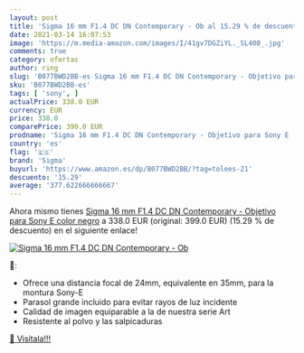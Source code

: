 ```yaml
---
layout: post
title: 'Sigma 16 mm F1.4 DC DN Contemporary - Ob al 15.29 % de descuento'
date: 2021-03-14 16:07:53
image: 'https://m.media-amazon.com/images/I/41gv7DGZiYL._SL400_.jpg'
comments: true
category: ofertas
author: ring
slug: 'B077BWD2BB-es Sigma 16 mm F1.4 DC DN Contemporary - Objetivo para Sony E...'
sku: 'B077BWD2BB-es'
tags: [ 'sony', ]
actualPrice: 338.0 EUR
currency: EUR
price: 338.0
comparePrice: 399.0 EUR
prodname: 'Sigma 16 mm F1.4 DC DN Contemporary - Objetivo para Sony E  color negro'
country: 'es'
flag: '🇪🇸'
brand: 'Sigma'
buyurl: 'https://www.amazon.es/dp/B077BWD2BB/?tag=tolees-21'
descuento: '15.29'
average: '377.622666666667'
---
```


Ahora mismo tienes [Sigma 16 mm F1.4 DC DN Contemporary - Objetivo para Sony E  color negro](https://www.amazon.es/dp/B077BWD2BB/?tag=tolees-21) a 338.0 EUR (original: 399.0 EUR) (15.29 %  de descuento) en el siguiente enlace!

[![Sigma 16 mm F1.4 DC DN Contemporary - Ob](https://m.media-amazon.com/images/I/41gv7DGZiYL._SL400_.jpg)](https://www.amazon.es/dp/B077BWD2BB/?tag=tolees-21)

🔎:

- Ofrece una distancia focal de 24mm, equivalente en 35mm, para la montura Sony-E
- Parasol grande incluido para evitar rayos de luz incidente
- Calidad de imagen equiparable a la de nuestra serie Art
- Resistente al polvo y las salpicaduras

[🛒 Visítala!!!](https://www.amazon.es/dp/B077BWD2BB/?tag=tolees-21)
